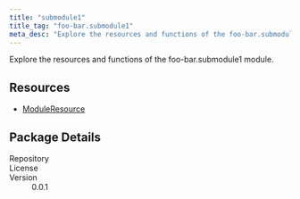 ```yaml
---
title: "submodule1"
title_tag: "foo-bar.submodule1"
meta_desc: "Explore the resources and functions of the foo-bar.submodule1 module."
---
```


<!-- WARNING: this file was generated by test. -->
<!-- Do not edit by hand unless you're certain you know what you are doing! -->

Explore the resources and functions of the foo-bar.submodule1 module.

<h2 id="resources">Resources</h2>
<ul class="api">
    <li><a href="moduleresource" title="ModuleResource"><span class="symbol resource"></span>ModuleResource</a></li>
</ul>

<h2 id="package-details">Package Details</h2>
<dl class="package-details">
	<dt>Repository</dt>
	<dd><a href=""></a></dd>
	<dt>License</dt>
	<dd></dd>
	<dt>Version</dt>
	<dd>0.0.1</dd>
</dl>

